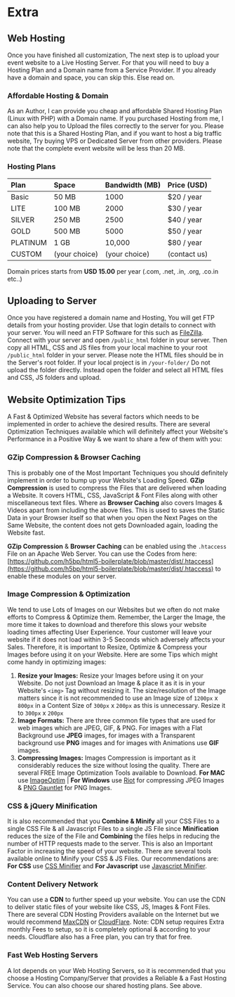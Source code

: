 # Extra

## **Web Hosting**

Once you have finished all customization, The next step is to upload your event website to a Live Hosting Server. For that you will need to buy a Hosting Plan and a Domain name from a Service Provider. If you already have a domain and space, you can skip this. Else read on.

### **Affordable Hosting & Domain**

As an Author, I can provide you cheap and affordable Shared Hosting Plan \(Linux with PHP\) with a Domain name. If you purchased Hosting from me, I can also help you to Upload the files correctly to the server for you. Please note that this is a Shared Hosting Plan, and if you want to host a big traffic website, Try buying VPS or Dedicated Server from other providers. Please note that the complete event website will be less than 20 MB.

### Hosting Plans

| **Plan** | **Space** | **Bandwidth \(MB\)** | **Price \(USD\)** |
| :--- | :--- | :--- | :--- |
| Basic | 50 MB | 1000 | $20 / year |
| LITE | 100 MB | 2000 | $30 / year |
| SILVER | 250 MB | 2500 | $40 / year |
| GOLD | 500 MB | 5000 | $50 / year |
| PLATINUM | 1 GB | 10,000 | $80 / year |
| CUSTOM | \(your choice\) | \(your choice\) | \(contact us\) |

 

Domain prices starts from **USD 15.00** per year \(.com, .net, .in, .org, .co.in etc..\)

## **Uploading to Server**

 Once you have registered a domain name and Hosting, You will get FTP details from your hosting provider. Use that login details to connect with your server. You will need an FTP Software for this such as [FileZilla](https://filezilla-project.org/download.php?type=client). Connect with your server and open `/public_html` folder in your server. Then copy all HTML, CSS and JS files from your local machine to your root `/public_html` folder in your server. Please note the HTML files should be in the Server's root folder. If your local project is in `/your-folder/` Do not upload the folder directly. Instead open the folder and select all HTML files and CSS, JS folders and upload.

## **Website Optimization Tips**

A Fast & Optimized Website has several factors which needs to be implemented in order to achieve the desired results. There are several Optimization Techniques available which will definitely affect your Website's Performance in a Positive Way & we want to share a few of them with you:

### **GZip Compression & Browser Caching**

This is probably one of the Most Important Techniques you should definitely implement in order to bump up your Website's Loading Speed. **GZip Compression** is used to compress the Files that are delivered when loading a Website. It covers HTML, CSS, JavaScript & Font Files along with other miscellaneous text files. Where as **Browser Caching** also covers Images & Videos apart from including the above files. This is used to saves the Static Data in your Browser itself so that when you open the Next Pages on the Same Website, the content does not gets Downloaded again, loading the Website fast.

**GZip Compression** & **Browser Caching** can be enabled using the `.htaccess` File on an Apache Web Server. You can use the Codes from here: [https://github.com/h5bp/html5-boilerplate/blob/master/dist/.htaccess](https://github.com/h5bp/html5-boilerplate/blob/master/dist/.htaccess) to enable these modules on your server.

### **Image Compression & Optimization**

We tend to use Lots of Images on our Websites but we often do not make efforts to Compress & Optimize them. Remember, the Larger the Image, the more time it takes to download and therefore this slows your website loading times affecting User Experience. Your customer will leave your website if it does not load within 3-5 Seconds which adversely affects your Sales. Therefore, it is important to Resize, Optimize & Compress your Images before using it on your Website. Here are some Tips which might come handy in optimizing images:  


1. **Resize your Images:** Resize your Images before using it on your Website. Do not just Download an Image & place it as it is in your Website's `<img>` Tag without resizing it. The size/resolution of the Image matters since it is not recommended to use an Image size of `1200px` x `800px` in a Content Size of `300px` x `200px` as this is unnecessary. Resize it to `300px` x `200px` 
2. **Image Formats:** There are three common file types that are used for web images which are JPEG, GIF, & PNG. For images with a Flat Background use **JPEG** images, for images with a Transparent background use **PNG** images and for images with Animations use **GIF** images. 
3. **Compressing Images:** Images Compression is important as it considerably reduces the size without losing the quality. There are several FREE Image Optimization Tools available to Download. **For MAC** use [ImageOptim](https://imageoptim.com/)  \| **For Windows** use [Riot](http://luci.criosweb.ro/riot/) for compressing JPEG Images & [PNG Gauntlet](http://pnggauntlet.com/) for PNG Images. 

### **CSS & jQuery Minification** 

It is also recommended that you **Combine & Minify** all your CSS Files to a single CSS File & all Javascript Files to a single JS File since **Minification** reduces the size of the File and **Combining** the files helps in reducing the number of HTTP requests made to the server. This is also an Important Factor in increasing the speed of your website. There are several tools available online to Minify your CSS & JS Files. Our recommendations are: **For CSS** use [CSS Minifier](http://cssminifier.com/) and **For Javascript** use [Javascript Minifier](http://javascript-minifier.com/).  


### **Content Delivery Network**

You can use a **CDN** to further speed up your website. You can use the CDN to deliver static files of your website like CSS, JS, Images & Font Files. There are several CDN Hosting Providers available on the Internet but we would recommend [MaxCDN](https://www.maxcdn.com/) or [CloudFlare](http://www.cloudflare.com/). Note: CDN setup requires Extra monthly Fees to setup, so it is completely optional & according to your needs. Cloudflare also has a Free plan, you can try that for free.  


### **Fast Web Hosting Servers**

A lot depends on your Web Hosting Servers, so it is recommended that you choose a Hosting Company/Server that provides a Reliable & a Fast Hosting Service. You can also choose our shared hosting plans. See above.

